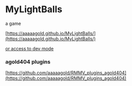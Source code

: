 # MyLightBalls
a game

[https://aaaaagold.github.io/MyLightBalls/](https://aaaaagold.github.io/MyLightBalls/)

[or access to dev mode](https://aaaaagold.github.io/MyLightBalls/#entry=ALL)

### agold404 plugins

[https://github.com/aaaaagold/RMMV_plugins_agold404](https://github.com/aaaaagold/RMMV_plugins_agold404)

